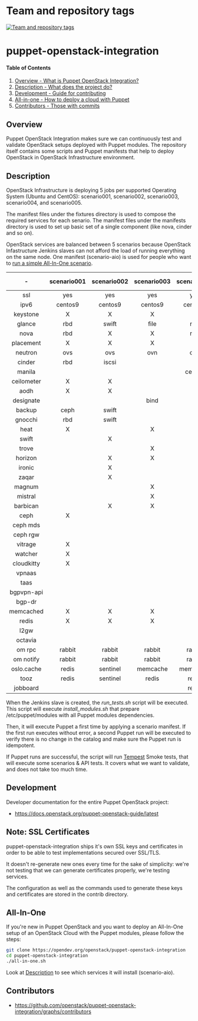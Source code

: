 Team and repository tags
========================

[![Team and repository tags](https://governance.openstack.org/tc/badges/puppet-openstack-integration.svg)](https://governance.openstack.org/tc/reference/tags/index.html)

<!-- Change things from this point on -->

puppet-openstack-integration
============================

#### Table of Contents

1. [Overview - What is Puppet OpenStack Integration?](#overview)
2. [Description - What does the project do?](#description)
3. [Development - Guide for contributing](#development)
4. [All-in-one - How to deploy a cloud with Puppet](#all-in-one)
5. [Contributors - Those with commits](#contributors)


Overview
--------

Puppet OpenStack Integration makes sure we can continuously test and validate
OpenStack setups deployed with Puppet modules. The repository itself contains
some scripts and Puppet manifests that help to deploy OpenStack in OpenStack
Infrastructure environment.


Description
-----------

OpenStack Infrastructure is deploying 5 jobs per supported Operating System
(Ubuntu and CentOS): scenario001, scenario002, scenario003, scenario004, and
scenario005.

The manifest files under the fixtures directory is used to compose the required
services for each senario. The manifest files under the manifests directory
is used to set up basic set of a single component (like nova, cinder and so on).

OpenStack services are balanced between 5 scenarios because OpenStack
Infastructure Jenkins slaves can not afford the load of running everything on
the same node.
One manifest (scenario-aio) is used for people who want to [run a simple All-In-One
scenario](#all-in-one).

|     -      | scenario001 | scenario002 | scenario003 | scenario004 | scenario005 | scenario-aio |
|:----------:|:-----------:|:-----------:|:-----------:|:-----------:|:-----------:|:------------:|
| ssl        |     yes     |      yes    |      yes    |     yes     |     yes     |     no       |
| ipv6       |   centos9   |    centos9  |    centos9  |   centos9   |   centos9   |     no       |
| keystone   |      X      |       X     |       X     |      X      |      X      |      X       |
| glance     |     rbd     |     swift   |     file    |     rbd     |   cinder    |    file      |
| nova       |     rbd     |       X     |       X     |     rbd     |      X      |      X       |
| placement  |      X      |       X     |       X     |      X      |      X      |      X       |
| neutron    |     ovs     |      ovs    |      ovn    |     ovs     |     ovn     |     ovs      |
| cinder     |     rbd     |     iscsi   |             |             |    iscsi    |    iscsi     |
| manila     |             |             |             |   cephfs    |     lvm     |              |
| ceilometer |      X      |       X     |             |             |             |              |
| aodh       |      X      |       X     |             |             |             |              |
| designate  |             |             |     bind    |             |             |              |
| backup     |    ceph     |    swift    |             |             |             |              |
| gnocchi    |     rbd     |    swift    |             |             |             |              |
| heat       |      X      |             |       X     |             |             |              |
| swift      |             |       X     |             |             |             |              |
| trove      |             |             |       X     |             |             |              |
| horizon    |             |       X     |       X     |      X      |      X      |      X       |
| ironic     |             |       X     |             |             |             |              |
| zaqar      |             |       X     |             |             |             |              |
| magnum     |             |             |       X     |             |             |              |
| mistral    |             |             |       X     |             |             |              |
| barbican   |             |       X     |       X     |             |             |              |
| ceph       |      X      |             |             |      X      |             |              |
| ceph mds   |             |             |             |      X      |             |              |
| ceph rgw   |             |             |             |      X      |             |              |
| vitrage    |      X      |             |             |             |             |              |
| watcher    |      X      |             |             |             |             |              |
| cloudkitty |      X      |             |             |             |             |              |
| vpnaas     |             |             |             |      X      |      X      |              |
| taas       |             |             |             |      X      |             |              |
| bgpvpn-api |             |             |             |      X      |             |              |
| bgp-dr     |             |             |             |      X      |             |              |
| memcached  |      X      |       X     |       X     |      X      |      X      |      X       |
| redis      |      X      |       X     |       X     |      X      |      X      |              |
| l2gw       |             |             |             |      X      |             |              |
| octavia    |             |             |             |      X      |      X      |              |
| om rpc     |    rabbit   |    rabbit   |    rabbit   |    rabbit   |    rabbit   |    rabbit    |
| om notify  |    rabbit   |    rabbit   |    rabbit   |    rabbit   |    rabbit   |    rabbit    |
| oslo.cache |    redis    |   sentinel  |   memcache  |   memcache  |   memcache  |   memcache   |
| tooz       |    redis    |   sentinel  |    redis    |    redis    |    redis    |              |
| jobboard   |             |             |             |    redis    |   sentinel  |              |

When the Jenkins slave is created, the *run_tests.sh* script will be executed.
This script will execute *install_modules.sh* that prepare /etc/puppet/modules
with all Puppet modules dependencies.

Then, it will execute Puppet a first time by applying a scenario manifest.
If the first run executes without error, a second Puppet run will be executed to
verify there is no change in the catalog and make sure the Puppet run is
idempotent.

If Puppet runs are successful, the script will run
[Tempest](https://docs.openstack.org/tempest/latest/overview.html) Smoke
tests, that will execute some scenarios & API tests. It covers what we want to
validate, and does not take too much time.


Development
-----------

Developer documentation for the entire Puppet OpenStack project:

* https://docs.openstack.org/puppet-openstack-guide/latest

Note: SSL Certificates
----------------------

puppet-openstack-integration ships it's own SSL keys and certificates in order
to be able to test implementations secured over SSL/TLS.

It doesn't re-generate new ones every time for the sake of simplicity: we're
not testing that we can generate certificates properly, we're testing services.

The configuration as well as the commands used to generate these keys and
certificates are stored in the contrib directory.

All-In-One
----------

If you're new in Puppet OpenStack and you want to deploy an All-In-One setup of
an OpenStack Cloud with the Puppet modules, please follow the steps:

```bash
git clone https://opendev.org/openstack/puppet-openstack-integration
cd puppet-openstack-integration
./all-in-one.sh
```

Look at [Description](#description) to see which services it will install
(scenario-aio).


Contributors
------------

* https://github.com/openstack/puppet-openstack-integration/graphs/contributors
